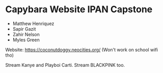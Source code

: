 # Capybara Website IPAN Capstone
* Matthew Henriquez
* Sapir Gazit
* Zahir Nelson
* Myles Green

Website: https://coconutdoggy.neocities.org/
(Won't work on school wifi tho)

Stream Kanye and Playboi Carti.
Stream BLACKPINK too.
 
